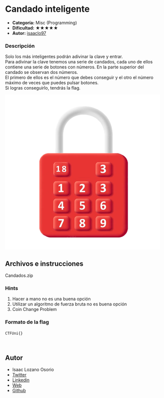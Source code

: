 # Candado inteligente
- **Categoría:** Misc (Programming)
- **Dificultad:** ★★★★★
- **Autor:** [isaaclo97](https://isaaclo97.github.io/)

### Descripción
Solo los más inteligentes podrán adivinar la clave y entrar.  
Para adivinar la clave tenemos una serie de candados, cada uno de ellos contiene una serie de botones con números.
En la parte superior del candado se observan dos números.  
El primero de ellos es el número que debes conseguir y el otro el número máximo de veces que puedes pulsar botones.  
Si logras conseguirlo, tendrás la flag.  
  

![candado](images/candado.png)
  
  
## Archivos e instrucciones
Candados.zip  


### Hints
1. Hacer a mano no es una buena opción
2. Utilizar un algoritmo de fuerza bruta no es buena 
opción
3. Coin Change Problem
  
  
### Formato de la flag
`CTFUni{}`   

<br>

## Autor
* Isaac Lozano Osorio
* [Twitter](https://twitter.com/isaac_lozano_97)
* [Linkedin](https://www.linkedin.com/in/isaaclozanoosorio/)
* [Web](https://isaaclo97.github.io/)
* [Github](https://github.com/isaaclo97/)